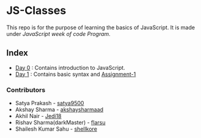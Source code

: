 # JS-Classes

This repo is for the purpose of learning the basics of JavaScript. It is made under *JavaScript week of code Program*.

## Index

* [Day 0](/DAY%200/) : Contains introduction to JavaScript.
* [Day 1](/DAY%201/) : Contains basic syntax and [Assignment-1](/DAY%201/assignment-1.md)

### Contributors

* Satya Prakash - [satya9500](https://github.com/satya9500)
* Akshay Sharma - [akshaysharmaad](https://github.com/akshaysharmaad)
* Akhil Nair - [Jedi18](https://github.com/Jedi18)
* Rishav Sharma(darkMaster) - [flarsu](https://github.com/flarsu)
* Shailesh Kumar Sahu - [shellkore](https://github.com/shellkore)
